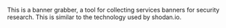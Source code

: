 This is a banner grabber, a tool for collecting services banners for security research.
This is similar to the technology used by shodan.io.
